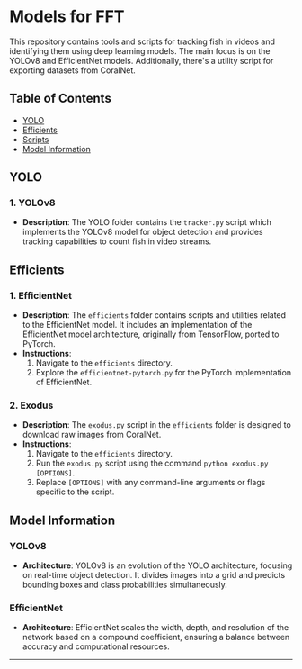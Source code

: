 # Models for FFT

This repository contains tools and scripts for tracking fish in videos and identifying them using deep learning models. The main focus is on the YOLOv8 and EfficientNet models. Additionally, there's a utility script for exporting datasets from CoralNet.

## Table of Contents

- [YOLO](#yolo)
- [Efficients](#efficients)
- [Scripts](#scripts)
- [Model Information](#model-information)

## YOLO

### 1. YOLOv8

- **Description**: The YOLO folder contains the `tracker.py` script which implements the YOLOv8 model for object detection and provides tracking capabilities to count fish in video streams.

## Efficients

### 1. EfficientNet

- **Description**: The `efficients` folder contains scripts and utilities related to the EfficientNet model. It includes an implementation of the EfficientNet model architecture, originally from TensorFlow, ported to PyTorch.
- **Instructions**:
  1. Navigate to the `efficients` directory.
  2. Explore the `efficientnet-pytorch.py` for the PyTorch implementation of EfficientNet.

### 2. Exodus

- **Description**: The `exodus.py` script in the `efficients` folder is designed to download raw images from CoralNet.
- **Instructions**:
  1. Navigate to the `efficients` directory.
  2. Run the `exodus.py` script using the command `python exodus.py [OPTIONS]`.
  3. Replace `[OPTIONS]` with any command-line arguments or flags specific to the script.

## Model Information

### YOLOv8

- **Architecture**: YOLOv8 is an evolution of the YOLO architecture, focusing on real-time object detection. It divides images into a grid and predicts bounding boxes and class probabilities simultaneously.

### EfficientNet

- **Architecture**: EfficientNet scales the width, depth, and resolution of the network based on a compound coefficient, ensuring a balance between accuracy and computational resources.

---


